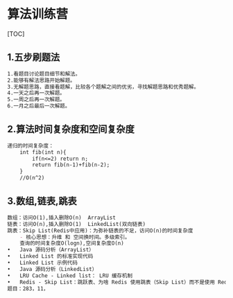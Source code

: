 # 算法训练营

[TOC]



## 1.五步刷题法
```markdown
1.看题目讨论题目细节和解法。
2.能够有解法思路开始解题。
3.无解题思路，直接看题解，比较各个题解之间的优劣，寻找解题思路和优秀题解。
4.一天之后再一次解题。
5.一周之后再一次解题。
6.一月之后最后一次解题。
```
## 2.算法时间复杂度和空间复杂度
```markdown
递归的时间复杂度：
    int fib(int n){
        if(n<=2) return n;
        return fib(n-1)+fib(n-2);
    }
    //O(n^2)
```
## 3.数组,链表,跳表
```markdown
数组：访问O(1),插入删除O(n)  ArrayList
链表：访问O(n),插入删除O(1)  LinkedList(双向链表)
跳表：Skip List(Redis中应用)：为弥补链表的不足，访问O(n)的时间复杂度
    - 核心思想：升维 和 空间换时间。多级索引。 
    查询的时间复杂度O(logn),空间复杂度O(n)
•	Java 源码分析（ArrayList）
•	Linked List 的标准实现代码
•	Linked List 示例代码
•	Java 源码分析（LinkedList）
•	LRU Cache - Linked list： LRU 缓存机制
•	Redis - Skip List：跳跃表、为啥 Redis 使用跳表（Skip List）而不是使用 Red-Black？
题目：283，11，

```